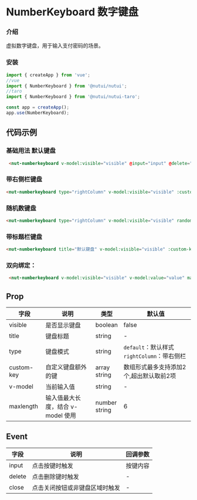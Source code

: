 # NumberKeyboard 数字键盘

### 介绍

虚拟数字键盘，用于输入支付密码的场景。

### 安装

``` javascript
import { createApp } from 'vue';
//vue
import { NumberKeyboard } from '@nutui/nutui';
//taro
import { NumberKeyboard } from '@nutui/nutui-taro';

const app = createApp();
app.use(NumberKeyboard);

```

## 代码示例

### 基础用法 默认键盘

```html
 <nut-numberkeyboard v-model:visible="visible" @input="input" @delete="onDelete" @close="close()"> </nut-numberkeyboard>
```
### 带右侧栏键盘

```html
<nut-numberkeyboard type="rightColumn" v-model:visible="visible" :custom-key="customKey1" @input="input" @close="close()"> </nut-numberkeyboard>
```
### 随机数键盘

```html
<nut-numberkeyboard type="rightColumn" v-model:visible="visible" randomKeys="true" :custom-key="customKey1" @input="input" @close="close(）"> </nut-numberkeyboard>
```
### 带标题栏键盘

```html
<nut-numberkeyboard title="默认键盘" v-model:visible="visible" :custom-key="customKey2" @input="input" @close="close()"> </nut-numberkeyboard>
```

### 双向绑定：

```html
 <nut-numberkeyboard v-model:visible="visible" v-model:value="value" maxlength="6" @close="close()"> </nut-numberkeyboard>
```

## Prop

| 字段 | 说明 | 类型 | 默认值
|----- | ----- | ----- | ----- 
| visible | 是否显示键盘 | boolean | false
| title | 键盘标题 | string | - |
| type | 键盘模式  | string | `default`：默认样式<br>`rightColumn`：带右侧栏 |
| custom-key | 自定义键盘额外的键  | array<br>string | 数组形式最多支持添加2个,超出默认取前2项 |
| v-model | 当前输入值 | string | - |
| maxlength  | 输入值最大长度，结合 v-model 使用 | number <br> string| 6 |




## Event

| 字段 | 说明 | 回调参数
|----- | ----- | -----
| input  | 点击按键时触发                 | 按键内容 |
| delete | 点击删除键时触发               | -             |
| close  | 点击关闭按钮或非键盘区域时触发  | -             |


